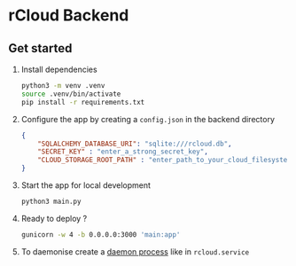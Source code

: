 # rCloud Backend

## Get started

1. Install dependencies

   ```bash
   python3 -m venv .venv
   source .venv/bin/activate
   pip install -r requirements.txt
   ```

2. Configure the app by creating a `config.json` in the backend directory
    
    ```json
    {
        "SQLALCHEMY_DATABASE_URI": "sqlite:///rcloud.db",
        "SECRET_KEY" : "enter_a_strong_secret_key",
        "CLOUD_STORAGE_ROOT_PATH" : "enter_path_to_your_cloud_filesystem_root_dir"
    }
    ```

2. Start the app for local development

   ```bash
   python3 main.py
   ```

3. Ready to deploy ?

    ```bash
   gunicorn -w 4 -b 0.0.0.0:3000 'main:app'
    ```

4. To daemonise create a [daemon process](https://www.digitalocean.com/community/tutorials/how-to-serve-flask-applications-with-gunicorn-and-nginx-on-ubuntu-18-04) like in `rcloud.service`